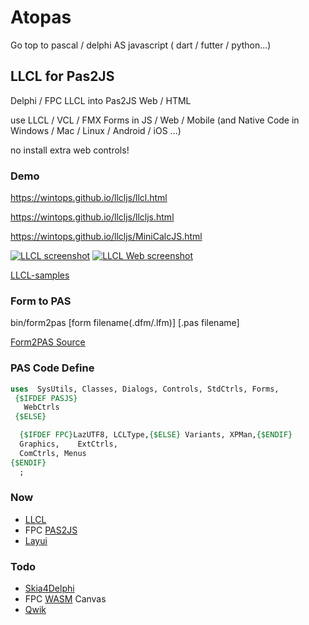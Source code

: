 # Atopas
Go top to pascal / delphi AS  javascript  ( dart / futter / python...)

## LLCL for Pas2JS
Delphi / FPC LLCL into Pas2JS Web / HTML

use LLCL / VCL / FMX Forms in JS / Web / Mobile  (and Native Code in Windows / Mac / Linux / Android / iOS ...)


no install extra web controls!

### Demo

https://wintops.github.io/llcljs/llcl.html

https://wintops.github.io/llcljs/llcljs.html

https://wintops.github.io/llcljs/MiniCalcJS.html

[![LLCL screenshot](https://wintops.github.io/llcljs/image_llcl.png)](https://wintops.github.io/llcljs/image_llcl.png)  [![LLCL Web screenshot](https://wintops.github.io/llcljs/image_web.png)](https://wintops.github.io/llcljs/image_web.png)

[LLCL-samples](https://github.com/FChrisF/LLCL-samples)

### Form to PAS
bin/form2pas [form filename(.dfm/.lfm)] [.pas filename]

[Form2PAS Source](https://github.com/wintops/DSDfmParser)

### PAS Code Define

```pascal
uses  SysUtils, Classes, Dialogs, Controls, StdCtrls, Forms,
 {$IFDEF PASJS}
   WebCtrls
 {$ELSE}

  {$IFDEF FPC}LazUTF8, LCLType,{$ELSE} Variants, XPMan,{$ENDIF}
  Graphics,    ExtCtrls,
  ComCtrls, Menus
{$ENDIF}
  ;
```

### Now
- [LLCL](https://github.com/FChrisF/LLCL)
- FPC [PAS2JS](https://wiki.lazarus.freepascal.org/pas2js)
- [Layui](https://github.com/layui/layui)

### Todo
- [Skia4Delphi](https://github.com/skia4delphi/skia4delphi)
- FPC [WASM](https://wiki.lazarus.freepascal.org/WebAssembly) Canvas
- [Qwik](https://github.com/BuilderIO/qwik)

 









